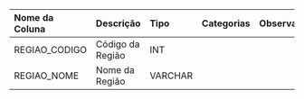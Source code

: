 | Nome da Coluna    | Descrição        | Tipo    | Categorias   | Observação    |
|:------------------|:-----------------|:--------|:-------------|:--------------|
| REGIAO_CODIGO     | Código da Região | INT     |              |               |
| REGIAO_NOME       | Nome da Região   | VARCHAR |              |               |